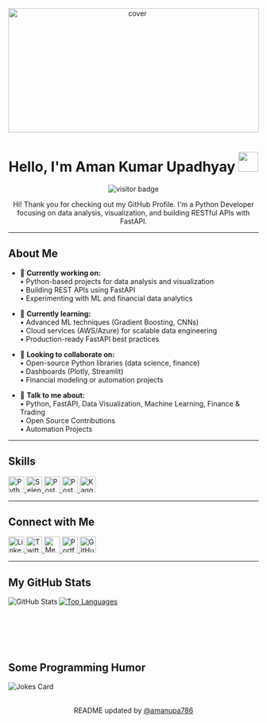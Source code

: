 <div align="center">
  <!-- Replace with your preferred cover image -->
  <img width="100%" height="250px" src="https://cdn.pixabay.com/photo/2018/01/14/23/12/nature-3082832_1280.jpg" alt="cover" />
</div>

<h1 align="center">
  Hello, I'm Aman Kumar Upadhyay
  <img src="https://raw.githubusercontent.com/rahulbanerjee26/githubProfileReadmeGenerator/main/gifs/wave.gif" width="40px" height="40px" />
</h1>

<p align="center">
  <!-- Visitor Badge (optional) -->
  <img src="https://visitor-badge.glitch.me/badge?page_id=amanupa786.amanupa786" alt="visitor badge"/>
</p>

<div align="center">
  <p>Hi! Thank you for checking out my GitHub Profile. I'm a Python Developer focusing on data analysis, visualization, and building RESTful APIs with FastAPI.</p>
</div>

---

## About Me 
- 🔭 **Currently working on:**  
  &bull; Python-based projects for data analysis and visualization  
  &bull; Building REST APIs using FastAPI  
  &bull; Experimenting with ML and financial data analytics  

- 🌱 **Currently learning:**  
  &bull; Advanced ML techniques (Gradient Boosting, CNNs)  
  &bull; Cloud services (AWS/Azure) for scalable data engineering  
  &bull; Production-ready FastAPI best practices  

- 👯 **Looking to collaborate on:**  
  &bull; Open-source Python libraries (data science, finance)  
  &bull; Dashboards (Plotly, Streamlit)  
  &bull; Financial modeling or automation projects  

- 💬 **Talk to me about:**  
  &bull; Python, FastAPI, Data Visualization, Machine Learning, Finance & Trading  
  &bull; Open Source Contributions  
  &bull; Automation Projects  

---

## Skills
<p>
  <a href="https://github.com/amanupa786?tab=repositories&q=&type=&language=python&sort=">
    <img width="32px" height="32px" src="https://raw.githubusercontent.com/rahulbanerjee26/githubAboutMeGenerator/main/icons/python.svg" alt="Python">
  </a>
  <a href="https://github.com/amanupa786?tab=repositories&q=&type=&language=selenium&sort=">
    <img width="32px" height="32px" src="https://raw.githubusercontent.com/rahulbanerjee26/githubAboutMeGenerator/main/icons/selenium.svg" alt="Selenium">
  </a>
  <a href="https://github.com/amanupa786?tab=repositories&q=&type=&language=postgresql&sort=">
    <img width="32px" height="32px" src="https://raw.githubusercontent.com/rahulbanerjee26/githubAboutMeGenerator/main/icons/postgresql.svg" alt="PostgreSQL">
  </a>
  <a href="https://github.com/amanupa786?tab=repositories&q=&type=&language=postman&sort=">
    <img width="32px" height="32px" src="https://raw.githubusercontent.com/rahulbanerjee26/githubAboutMeGenerator/main/icons/postman.svg" alt="Postman">
  </a>
  <a href="https://github.com/amanupa786?tab=repositories&q=&type=&language=kaggle&sort=">
    <img width="32px" height="32px" src="https://raw.githubusercontent.com/rahulbanerjee26/githubAboutMeGenerator/main/icons/kaggle.svg" alt="Kaggle">
  </a>
</p>

---

## Connect with Me
<a href="https://www.linkedin.com/in/amanupa786">
  <img width="32px" src="https://raw.githubusercontent.com/rahulbanerjee26/githubAboutMeGenerator/main/icons/linked-in-alt.svg" alt="LinkedIn"/>
</a>
<a href="https://www.twitter.com/amanupa786">
  <img width="32px" src="https://raw.githubusercontent.com/rahulbanerjee26/githubAboutMeGenerator/main/icons/twitter.svg" alt="Twitter"/>
</a>
<a href="https://amanupa786.medium.com/">
  <img width="32px" src="https://raw.githubusercontent.com/rahulbanerjee26/githubAboutMeGenerator/main/icons/medium.svg" alt="Medium"/>
</a>
<a href="https://amanupa786.com/">
  <img width="32px" src="https://raw.githubusercontent.com/rahulbanerjee26/githubAboutMeGenerator/main/icons/portfolio.png" alt="Portfolio"/>
</a>
<a href="https://github.com/amanupa786">
  <img width="32px" src="https://raw.githubusercontent.com/rahulbanerjee26/githubAboutMeGenerator/main/icons/github.svg" alt="GitHub"/>
</a>

---

## My GitHub Stats
<a href="https://github.com/anuraghazra/github-readme-stats">
  <img align="left" src="https://github-readme-stats.vercel.app/api?username=amanupa786&count_private=true&show_icons=true&theme=default" alt="GitHub Stats"/>
</a>
<a href="https://github.com/anuraghazra/convoychat">
  <img align="center" src="https://github-readme-stats.vercel.app/api/top-langs/?username=amanupa786&theme=default" alt="Top Languages"/>
</a>

<br/><br/><br/><br/>

## Some Programming Humor
![Jokes Card](https://readme-jokes.vercel.app/api?theme=default)

<!-- Remove or change the footer if you don't need it -->
<br/>
<footer align='center'>
  README updated by <a href='https://github.com/amanupa786'>@amanupa786</a>
</footer>
